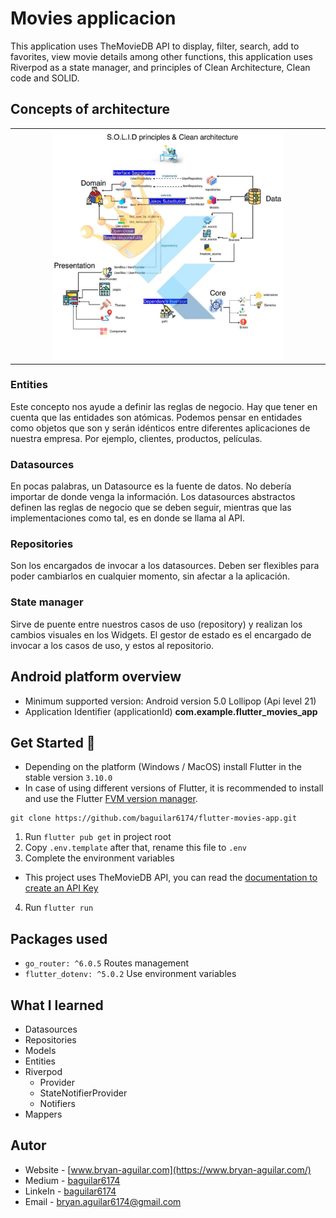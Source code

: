 # Movies applicacion

This application uses TheMovieDB API to display, filter, search, add to favorites, view movie details among other functions, this application uses Riverpod as a state manager, and principles of Clean Architecture, Clean code and SOLID.

## Concepts of architecture

<table>
  <tr>
    <td align="center" valign="center"><img src="./media/clean_architecture.jpg" width="75%"></td>
  </tr>
 </table>

### Entities
Este concepto nos ayude a definir las reglas de negocio. Hay que tener en cuenta que las entidades son atómicas. Podemos pensar en entidades como objetos que son y serán idénticos entre diferentes aplicaciones de nuestra empresa. Por ejemplo, clientes, productos, películas.

### Datasources
En pocas palabras, un Datasource es la fuente de datos. No debería importar de donde venga la información. Los datasources abstractos definen las reglas de negocio que se deben seguir, mientras que las implementaciones como tal, es en donde se llama al API.

### Repositories
Son los encargados de invocar a los datasources. Deben ser flexibles para poder cambiarlos en cualquier momento, sin afectar a la aplicación.

### State manager
Sirve de puente entre nuestros casos de uso (repository) y realizan los cambios visuales en los Widgets. El gestor de estado es el encargado de invocar a los casos de uso, y estos al repositorio.

## Android platform overview

- Minimum supported version: Android version 5.0 Lollipop (Api level 21)
- Application Identifier (applicationId) **com.example.flutter_movies_app**

## Get Started 🚀

- Depending on the platform (Windows / MacOS) install Flutter in the stable version `3.10.0`
- In case of using different versions of Flutter, it is recommended to install and use the Flutter [FVM version manager](https://fvm.app/).

```
git clone https://github.com/baguilar6174/flutter-movies-app.git
```

1. Run `flutter pub get` in project root
2. Copy `.env.template` after that, rename this file to `.env`
3. Complete the environment variables
  - This project uses TheMovieDB API, you can read the [documentation to create an API Key](https://developer.themoviedb.org/docs/getting-started)
4. Run `flutter run`

## Packages used

* `go_router: ^6.0.5` Routes management
* `flutter_dotenv: ^5.0.2` Use environment variables

## What I learned

- Datasources
- Repositories
- Models
- Entities
- Riverpod
  - Provider
  - StateNotifierProvider
  - Notifiers
- Mappers

## Autor

- Website - [www.bryan-aguilar.com](https://www.bryan-aguilar.com/)
- Medium - [baguilar6174](https://baguilar6174.medium.com/)
- LinkeIn - [baguilar6174](https://www.linkedin.com/in/baguilar6174)
- Email - [bryan.aguilar6174@gmail.com](mailto:bryan.aguilar6174@gmail.com)